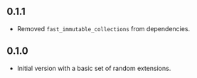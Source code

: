 ## 0.1.1

- Removed `fast_immutable_collections` from dependencies.

## 0.1.0

- Initial version with a basic set of random extensions.
